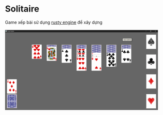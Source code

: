 # Solitaire

Game xếp bài sử dụng [rusty engine](https://github.com/CleanCut/rusty_engine) để xây dựng





<img src="https://github.com/Nguyenchitrai62/Solitaire/blob/main/anh1.png" alt="anh1" width="600">
